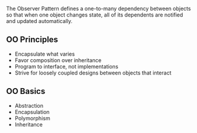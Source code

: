 The Observer Pattern defines a one-to-many dependency between objects so that when one object changes state, all of its dependents are notified and updated automatically.

## OO Principles
* Encapsulate what varies
* Favor composition over inheritance
* Program to interface, not implementations
* Strive for loosely coupled designs between objects that interact

## OO Basics
* Abstraction
* Encapsulation
* Polymorphism
* Inheritance